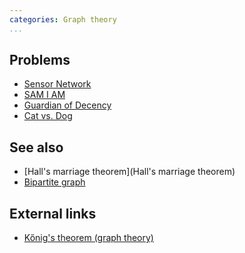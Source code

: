 ```yaml
---
categories: Graph theory
...
```


## Problems
- [Sensor Network](https://open.kattis.com/problems/sensor)
- [SAM I AM](https://onlinejudge.org/external/114/11419.pdf)
- [Guardian of Decency](https://onlinejudge.org/external/120/12083.pdf)
- [Cat vs. Dog](https://open.kattis.com/problems/catvsdog)

## See also
- [Hall's marriage theorem](Hall's marriage theorem)
- [Bipartite graph]()

## External links
- [Kőnig's theorem (graph theory)](https://en.wikipedia.org/wiki/K%C5%91nig%27s_theorem_(graph_theory))

